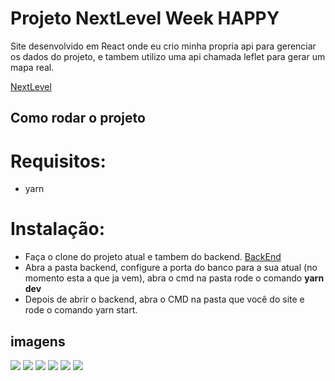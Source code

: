 <h1>Projeto NextLevel Week <b>HAPPY</b></h1>

Site desenvolvido em React onde eu crio minha propria api para gerenciar os dados do projeto, e tambem utilizo uma api chamada leflet para gerar um mapa real.

[NextLevel](https://nextlevelweek.com/)

<h2>Como rodar o projeto</h2>

# Requisitos:
- yarn

# Instalação:
- Faça o clone do projeto atual e tambem do backend.
[BackEnd](https://github.com/VictordaSilvaf/HAPPYAPI)
- Abra a pasta backend, configure a porta do banco para a sua atual (no momento esta a que ja vem), abra o cmd na pasta rode o comando <b>yarn dev</b>
- Depois de abrir o backend, abra o CMD na pasta que você do site e rode o comando yarn start.

<h2>imagens</h2>

![](https://i.imgur.com/4SMZ7Hm.png)
![](https://i.imgur.com/dgNDWJ1.png)
![](https://i.imgur.com/Gqz0QMB.png)
![](https://i.imgur.com/0FTQLD6.png)
![](https://i.imgur.com/4PfO4YI.png)
![](https://i.imgur.com/p0gac8Q.png)
